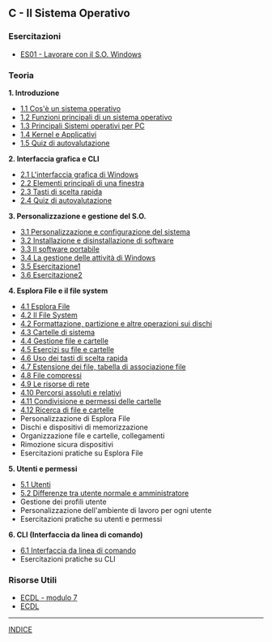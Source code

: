 ## C - Il Sistema Operativo

### Esercitazioni
- [ES01 - Lavorare con il S.O. Windows](https://docs.google.com/presentation/d/198514hrwzlOP_Tsyuj5tmytNjZY0M5PROu8XuBgqnQE)

### Teoria
**1. Introduzione**
- [1.1 Cos'è un sistema operativo](<teoria/1.1 Cos'è un sistema operativo.md>)  
- [1.2 Funzioni principali di un sistema operativo](<teoria/1.2 Funzioni principali di un sistema operativo.md>)
- [1.3 Principali Sistemi operativi per PC](<teoria/1.3 Principali Sistemi operativi per PC.md>)
- [1.4 Kernel e Applicativi](<teoria/1.4 Kernel e Applicativi.md>)
- [1.5 Quiz di autovalutazione](<teoria/1.5 Quiz di autovalutazione.md>)

**2. Interfaccia grafica e CLI**
- [2.1 L'interfaccia grafica di Windows](<teoria/2.1 L'interfaccia grafica di Windows.md>)
- [2.2 Elementi principali di una finestra](<teoria/2.2 Elementi principali di una finestra.md>)
- [2.3 Tasti di scelta rapida](<teoria/2.3 Tasti di scelta rapida.md>)
- [2.4 Quiz di autovalutazione](<teoria/2.4 Quiz di autovalutazione.md>)

**3. Personalizzazione e gestione del S.O.**
- [3.1 Personalizzazione e configurazione del sistema](<teoria/3.1 Personalizzazione e configurazione del sistema.md>)  
- [3.2 Installazione e disinstallazione di software](<teoria/3.2 Installazione e disinstallazione di software.md>)  
- [3.3 Il software portabile](<teoria/3.3 Il software portabile.md>) 
- [3.4 La gestione delle attività di Windows](<teoria/3.4 La gestione delle attività di Windows.md>)
- [3.5 Esercitazione1](<teoria/3.5 Esercitazione1.md>) 
- [3.6 Esercitazione2](<teoria/3.6 Esercitazione2.md>) 

**4. Esplora File e il file system**
- [4.1 Esplora File](<teoria/4.1 Esplora File.md>)
- [4.2 Il File System](<teoria/4.2 Il File System.md>)
- [4.2 Formattazione, partizione e altre operazioni sui dischi](<teoria/4.2 Formattazione, partizione e altre operazioni sui dischi.md>)
- [4.3 Cartelle di sistema](<teoria/4.3 Cartelle di sistema.md>)
- [4.4 Gestione file e cartelle](<teoria/4.4 Gestione file e cartelle.md>)
- [4.5 Esercizi su file e cartelle](<teoria/4.5 Esercizi su file e cartelle.md>)
- [4.6 Uso dei tasti di scelta rapida](<teoria/4.6 Uso dei tasti di scelta rapida.md>)
- [4.7 Estensione dei file, tabella di associazione file](<teoria/4.7 Estensione dei file, tabella di associazione file.md>)
- [4.8 File compressi](<teoria/4.8 File compressi.md>)
- [4.9 Le risorse di rete](<teoria/4.9 Le risorse di rete.md>)
- [4.10 Percorsi assoluti e relativi](<teoria/4.10 Percorsi assoluti e relativi.md>)
- [4.11 Condivisione e permessi delle cartelle](<teoria/4.11 Condivisione e permessi delle cartelle.md>)
- [4.12 Ricerca di file e cartelle](<teoria/4.12 Ricerca di file e cartelle.md>)
- Personalizzazione di Esplora File
- Dischi e dispositivi di memorizzazione
- Organizzazione file e cartelle, collegamenti
- Rimozione sicura dispositivi
- Esercitazioni pratiche su Esplora File


**5. Utenti e permessi**
- [5.1 Utenti](<teoria/5.1 Utenti.md>)
- [5.2 Differenze tra utente normale e amministratore](<teoria/5.2 Differenze tra utente normale e amministratore.md>)
- Gestione dei profili utente
- Personalizzazione dell'ambiente di lavoro per ogni utente
- Esercitazioni pratiche su utenti e permessi

**6. CLI (Interfaccia da linea di comando)**
- [6.1 Interfaccia da linea di comando](<teoria/6.1 interfaccia da linea di comando.md>)
- Esercitazioni pratiche su CLI

### Risorse Utili
- [ECDL - modulo 7](https://www.fabiofrittoli.it/wp-content/uploads/2020/12/concetti-di-navigazione-in-rete.pdf)
- [ECDL](https://www.fabiofrittoli.it/ecdl/dispense-ecdl/)

---
[INDICE](<../README.md>)